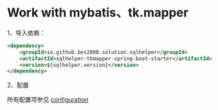 # Work with mybatis、tk.mapper

1、导入依赖：

```xml
<dependency>
    <groupId>io.github.bes2008.solution.sqlhelper</groupId>
    <artifactId>sqlhelper-tkmapper-spring-boot-starter</artifactId>
    <version>${sqlhelper.version}</version>
</dependency>

```


2、配置

所有配置项参见 [configuration](../configuration.md)


